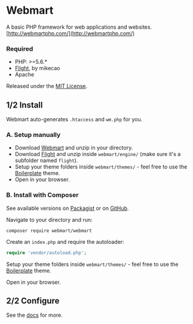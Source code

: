 # Webmart

A basic PHP framework for web applications and websites. [http://webmartphp.com/](http://webmartphp.com/)

### Required

- PHP: >=5.6.*
- [Flight](https://github.com/mikecao/flight/), by mikecao
- Apache

Released under the [MIT License](https://github.com/Webmart/webmart/blob/master/LICENSE.md).

## 1/2 Install

Webmart auto-generates `.htaccess` and `wm.php` for you.

### A. Setup manually

- Download [Webmart](https://github.com/webmart/webmart/archive/master.zip) and unzip in your directory.
- Download [Flight](https://github.com/mikecao/flight/archive/master.zip) and unzip inside `webmart/engine/` (make sure it's a subfolder named `flight`).
- Setup your theme folders inside `webmart/themes/` - feel free to use the [Boilerplate](https://github.com/Webmart/wm-boilerplate/archive/master.zip) theme.
- Open in your browser.

### B. Install with Composer

See available versions on [Packagist](https://packagist.org/packages/webmart/webmart) or on [GitHub](https://github.com/Webmart/webmart/releases).

Navigate to your directory and run:

```
composer require webmart/webmart
```

Create an `index.php` and require the autoloader:

```php
require 'vendor/autoload.php';
```

Setup your theme folders inside `webmart/themes/` - feel free to use the [Boilerplate](https://github.com/Webmart/wm-boilerplate/archive/master.zip) theme.

Open in your browser.

## 2/2 Configure

See the [docs](http://webmartphp.com/docs) for more.
